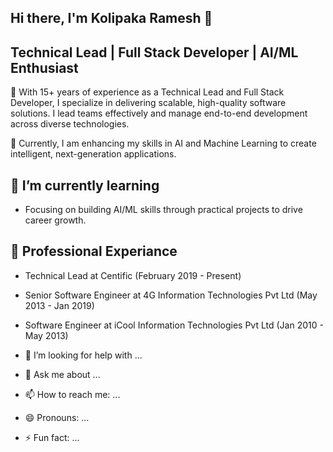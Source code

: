 ## Hi there, I'm Kolipaka Ramesh 👋

## Technical Lead | Full Stack Developer | AI/ML Enthusiast
🚀 With 15+ years of experience as a Technical Lead and Full Stack Developer, I specialize in delivering scalable, high-quality software solutions. I lead teams effectively and manage end-to-end development across diverse technologies. 

🤖 Currently, I am enhancing my skills in AI and Machine Learning to create intelligent, next-generation applications.

## 🌱 I’m currently learning
- Focusing on building AI/ML skills through practical projects to drive career growth.
  
## 💼 Professional Experiance
- Technical Lead at Centific (February 2019 - Present)
- Senior Software Engineer at 4G Information Technologies Pvt Ltd (May 2013 - Jan 2019)
- Software Engineer at iCool Information Technologies Pvt Ltd (Jan 2010 - May 2013)

- 🤔 I’m looking for help with ...
- 💬 Ask me about ...
- 📫 How to reach me: ...
- 😄 Pronouns: ...
- ⚡ Fun fact: ...

